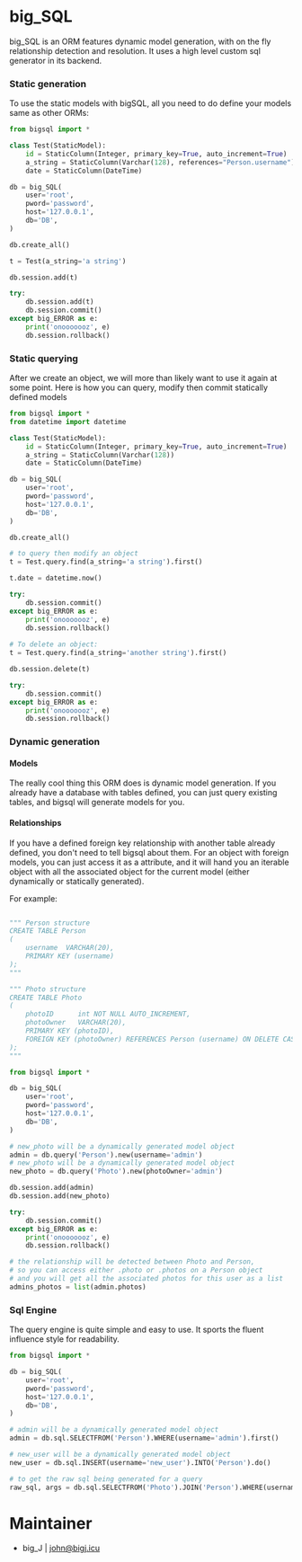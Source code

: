 # big_SQL
big_SQL is an ORM features dynamic model generation, with on the fly relationship detection and resolution. 
It uses a high level custom sql generator in its backend.

### Static generation
To use the static models with bigSQL, all you need to do define your models same as other ORMs:
```python
from bigsql import *

class Test(StaticModel):
    id = StaticColumn(Integer, primary_key=True, auto_increment=True)
    a_string = StaticColumn(Varchar(128), references="Person.username")
    date = StaticColumn(DateTime)

db = big_SQL(
    user='root',
    pword='password',
    host='127.0.0.1',
    db='DB',
)

db.create_all()

t = Test(a_string='a string')

db.session.add(t)

try:
    db.session.add(t)
    db.session.commit()
except big_ERROR as e:
    print('onooooooz', e)
    db.session.rollback()

```

### Static querying
After we create an object, we will more than likely want to use it again at some point.
Here is how you can query, modify then commit statically defined models
```python
from bigsql import *
from datetime import datetime

class Test(StaticModel):
    id = StaticColumn(Integer, primary_key=True, auto_increment=True)
    a_string = StaticColumn(Varchar(128))
    date = StaticColumn(DateTime)

db = big_SQL(
    user='root',
    pword='password',
    host='127.0.0.1',
    db='DB',
)

db.create_all()

# to query then modify an object
t = Test.query.find(a_string='a string').first()

t.date = datetime.now()

try:
    db.session.commit()
except big_ERROR as e:
    print('onooooooz', e)
    db.session.rollback()
    
# To delete an object:
t = Test.query.find(a_string='another string').first()

db.session.delete(t)

try:
    db.session.commit()
except big_ERROR as e:
    print('onooooooz', e)
    db.session.rollback()

``` 



### Dynamic generation

#### Models
The really cool thing this ORM does is dynamic model generation. 
If you already have a database with tables defined, you can 
just query existing tables, and bigsql will generate models for you.

#### Relationships
If you have a defined foreign key relationship with another table 
already defined, you don't need to tell bigsql about them. For an object 
with foreign models, you can just access it as a attribute, and it will 
hand you an iterable object with all the associated object for the 
current model (either dynamically or statically generated).

For example:

```python

""" Person structure
CREATE TABLE Person
(
    username  VARCHAR(20),
    PRIMARY KEY (username)
);
"""

""" Photo structure
CREATE TABLE Photo
(
    photoID      int NOT NULL AUTO_INCREMENT,
    photoOwner   VARCHAR(20),
    PRIMARY KEY (photoID),
    FOREIGN KEY (photoOwner) REFERENCES Person (username) ON DELETE CASCADE
);
"""

from bigsql import *

db = big_SQL(
    user='root',
    pword='password',
    host='127.0.0.1',
    db='DB',
)

# new_photo will be a dynamically generated model object
admin = db.query('Person').new(username='admin')
# new_photo will be a dynamically generated model object
new_photo = db.query('Photo').new(photoOwner='admin')

db.session.add(admin)
db.session.add(new_photo)

try:
    db.session.commit()
except big_ERROR as e:
    print('onooooooz', e)
    db.session.rollback()

# the relationship will be detected between Photo and Person, 
# so you can access either .photo or .photos on a Person object
# and you will get all the associated photos for this user as a list
admins_photos = list(admin.photos)
```

### Sql Engine

The query engine is quite simple and easy to use. It sports the fluent influence style for readability. 

```python
from bigsql import *

db = big_SQL(
    user='root',
    pword='password',
    host='127.0.0.1',
    db='DB',
)

# admin will be a dynamically generated model object
admin = db.sql.SELECTFROM('Person').WHERE(username='admin').first()

# new_user will be a dynamically generated model object
new_user = db.sql.INSERT(username='new_user').INTO('Person').do()

# to get the raw sql being generated for a query
raw_sql, args = db.sql.SELECTFROM('Photo').JOIN('Person').WHERE(username='admin').gen()

```

# Maintainer
- big_J | john@bigj.icu
